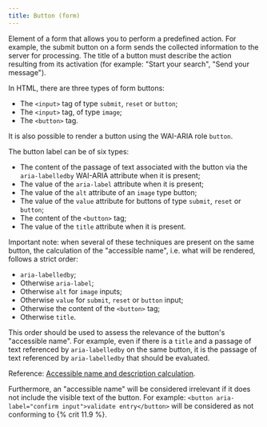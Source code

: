 ```yaml
---
title: Button (form)
---
```


Element of a form that allows you to perform a predefined action. For example, the submit button on a form sends the collected information to the server for processing. The title of a button must describe the action resulting from its activation (for example: "Start your search", "Send your message").

In HTML, there are three types of form buttons:

- The `<input>` tag of type `submit`, `reset` or `button`;
- The `<input>` tag, of type `image`;
- The `<button>` tag.

It is also possible to render a button using the WAI-ARIA role `button`.

The button label can be of six types:

- The content of the passage of text associated with the button via the `aria-labelledby` WAI-ARIA attribute when it is present;
- The value of the `aria-label` attribute when it is present;
- The value of the `alt` attribute of an `image` type button;
- The value of the `value` attribute for buttons of type `submit`, `reset` or `button`;
- The content of the `<button>` tag;
- The value of the `title` attribute when it is present.

Important note: when several of these techniques are present on the same button, the calculation of the "accessible name", i.e. what will be rendered, follows a strict order:

- `aria-labelledby`;
- Otherwise `aria-label`;
- Otherwise `alt` for `image` <span lang="en">inputs</span>;
- Otherwise `value` for `submit`, `reset` or `button` <span lang="en">input</span>;
- Otherwise the content of the `<button>` tag;
- Otherwise `title`.

This order should be used to assess the relevance of the button's "accessible name". For example, even if there is a `title` and a passage of text referenced by `aria-labelledby` on the same button, it is the passage of text referenced by `aria-labelledby` that should be evaluated.

Reference: <span lang="en">[Accessible name and description calculation](https://www.w3.org/TR/html-aam-1.0/#accessible-name-and-description-computation)</span>.

Furthermore, an "accessible name" will be considered irrelevant if it does not include the visible text of the button. For example: `<button aria-label="confirm input">validate entry</button>` will be considered as not conforming to {% crit 11.9 %}.
